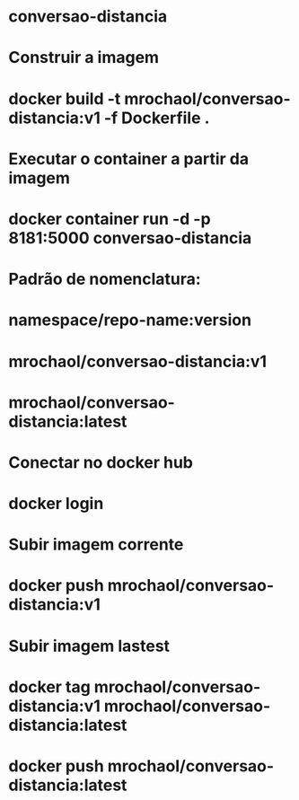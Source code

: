 # conversao-distancia

# Construir a imagem
#   docker build -t mrochaol/conversao-distancia:v1 -f Dockerfile .

# Executar o container a partir da imagem
#   docker container run -d -p 8181:5000 conversao-distancia

# Padrão de nomenclatura:
#   namespace/repo-name:version
#   mrochaol/conversao-distancia:v1
#   mrochaol/conversao-distancia:latest

# Conectar no docker hub
#  docker login

# Subir imagem corrente
#  docker push mrochaol/conversao-distancia:v1

# Subir imagem lastest
#  docker tag mrochaol/conversao-distancia:v1 mrochaol/conversao-distancia:latest
#  docker push mrochaol/conversao-distancia:latest